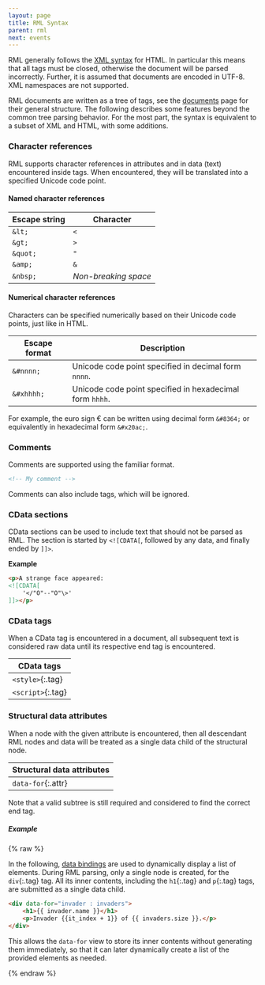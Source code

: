 ```yaml
---
layout: page
title: RML Syntax
parent: rml
next: events
---
```


RML generally follows the [XML syntax](https://html.spec.whatwg.org/multipage/xhtml.html) for HTML. In particular this means that all tags must be closed, otherwise the document will be parsed incorrectly. Further, it is assumed that documents are encoded in UTF-8. XML namespaces are not supported.

RML documents are written as a tree of tags, see the [documents](documents.html) page for their general structure. The following describes some features beyond the common tree parsing behavior. For the most part, the syntax is equivalent to a subset of XML and HTML, with some additions.


### Character references

RML supports character references in attributes and in data (text) encountered inside tags. When encountered, they will be translated into a specified Unicode code point.

#### Named character references

| Escape string |  Character           |
|---------------|--------------------  |
| `&lt;`        | `<`                  |
| `&gt;`        | `>`                  |
| `&quot;`      | `"`                  |
| `&amp;`       | `&`                  |
| `&nbsp;`      | *Non-breaking space* |

#### Numerical character references

Characters can be specified numerically based on their Unicode code points, just like in HTML.

| Escape format |  Description |
| ------------- |  ----------- |
| `&#nnnn;`     | Unicode code point specified in decimal form `nnnn`. |
| `&#xhhhh;`    | Unicode code point specified in hexadecimal form `hhhh`. |

For example, the euro sign € can be written using decimal form `&#8364;` or equivalently in hexadecimal form `&#x20ac;`.


### Comments

Comments are supported using the familiar format.

```html
<!-- My comment -->
```

Comments can also include tags, which will be ignored.


### CData sections

CData sections can be used to include text that should not be parsed as RML. The section is started by `<![CDATA[`, followed by any data, and finally ended by `]]>`.

**Example**
```html
<p>A strange face appeared:
<![CDATA[
	'</"O"--"O"\>' 
]]></p>
```


### CData tags

When a CData tag is encountered in a document, all subsequent text is considered raw data until its respective end tag is encountered.

|   CData tags  |
| ------------- |
| `<style>`{:.tag}     |
| `<script>`{:.tag}    |


### Structural data attributes

When a node with the given attribute is encountered, then all descendant RML nodes and data will be treated as a single data child of the structural node.

| Structural data attributes  |
| -------------  |
| `data-for`{:.attr}     |

Note that a valid subtree is still required and considered to find the correct end tag.

##### Example

{% raw %}

In the following, [data bindings](../data_bindings.html) are used to dynamically display a list of elements. During RML parsing, only a single node is created, for the `div`{:.tag} tag. All its inner contents, including the `h1`{:.tag} and `p`{:.tag} tags, are submitted as a single data child.

```html
<div data-for="invader : invaders">
	<h1>{{ invader.name }}</h1>
	<p>Invader {{it_index + 1}} of {{ invaders.size }}.</p>
</div> 
```

This allows the `data-for` view to store its inner contents without generating them immediately, so that it can later dynamically create a list of the provided elements as needed.

{% endraw %}
